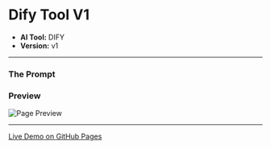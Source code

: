 # Dify Tool V1

* **AI Tool:** DIFY
* **Version:** v1

---

### The Prompt

>

### Preview

![Page Preview](./preview.png)

---

[Live Demo on GitHub Pages](https://your-username.github.io/AI-Frontend-Gallery/Dify/dify-tool-v1/)

